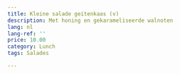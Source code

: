 ```yaml
---
title: Kleine salade geitenkaas (v)
description: Met honing en gekarameliseerde walnoten
lang: nl
lang-ref: ''
price: 10.00
category: Lunch
tags: Salades

---
```

